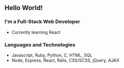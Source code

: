 ## Hello World!

### I'm a Full-Stack Web Developer
- Currently learning React

### Languages and Technologies
- Javascript, Ruby, Python, C, HTML, SQL
- Node, Express, React, Rails, CSS/SCSS, jQuery, AJAX
